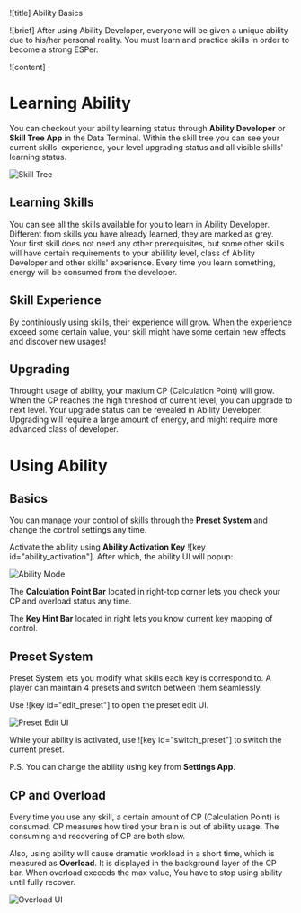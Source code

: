 ![title]
Ability Basics

![brief]
After using Ability Developer, everyone will be given a unique ability due to his/her personal reality. You must learn and practice skills in order
to become a strong ESPer.

![content]

# Learning Ability

You can checkout your ability learning status through __Ability Developer__ or __Skill Tree App__ in the Data Terminal. Within the skill tree you
can see your current skills' experience, your level upgrading status and all visible skills' learning status.

![Skill Tree](academy:textures/tutorial/skill_tree_ui.png)

## Learning Skills

You can see all the skills available for you to learn in Ability Developer. Different from skills you have already learned, they are marked as grey. Your first skill
does not need any other prerequisites, but some other skills will have certain requirements to your abilility level, class of Ability Developer and other skills' experience.
Every time you learn something, energy will be consumed from the developer.

## Skill Experience

By continiously using skills, their experience will grow. When the experience exceed some certain value, your skill might have some certain new effects and discover new usages!

## Upgrading

Throught usage of ability, your maxium CP (Calculation Point) will grow. When the CP reaches the high threshod of current level, you can upgrade to next level.
Your upgrade status can be revealed in Ability Developer. Upgrading will require a large amount of energy, and might require more advanced class of developer.

# Using Ability

## Basics

You can manage your control of skills through the **Preset System** and change the control settings any time.

Activate the ability using **Ability Activation Key** ![key id="ability_activation"]. After which, the ability UI will popup:

![Ability Mode](academy:textures/tutorial/ability_ui.png)

The **Calculation Point Bar** located in right-top corner lets you check your CP and overload status any time.

The **Key Hint Bar** located in right lets you know current key mapping of control.

## Preset System

Preset System lets you modify what skills each key is correspond to. A player can maintain 4 presets and switch between them seamlessly.

Use ![key id="edit_preset"] to open the preset edit UI.

![Preset Edit UI](academy:textures/tutorial/preset_selection_ui.png)

While your ability is activated, use ![key id="switch_preset"] to switch the current preset.

P.S. You can change the ability using key from **Settings App**.

## CP and Overload

Every time you use any skill, a certain amount of CP (Calculation Point) is consumed. CP measures how tired your brain is out of ability usage.
The consuming and recovering of CP are both slow.

Also, using ability will cause dramatic workload in a short time, which is measured as **Overload**. It is displayed in the background layer
of the CP bar. When overload exceeds the max value, You have to stop using ability until fully recover.

![Overload UI](academy:textures/tutorial/overload.png)
